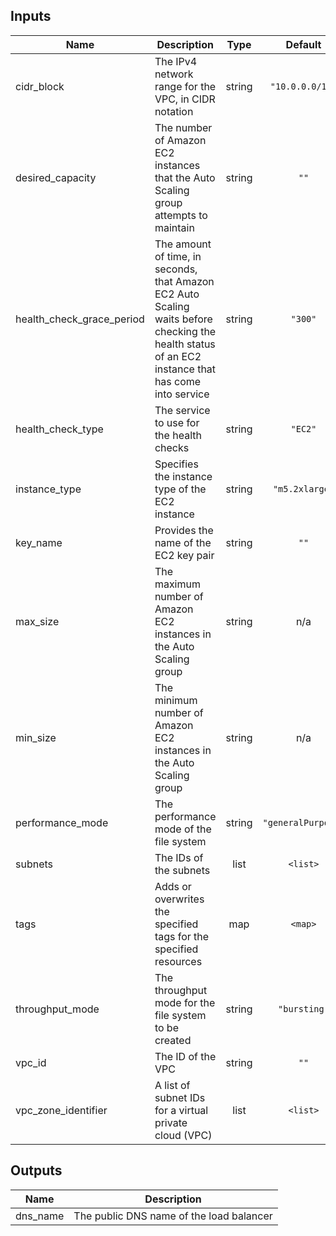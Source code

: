 ## Inputs

| Name | Description | Type | Default | Required |
|------|-------------|:----:|:-----:|:-----:|
| cidr\_block | The IPv4 network range for the VPC, in CIDR notation | string | `"10.0.0.0/16"` | no |
| desired\_capacity | The number of Amazon EC2 instances that the Auto Scaling group attempts to maintain | string | `""` | no |
| health\_check\_grace\_period | The amount of time, in seconds, that Amazon EC2 Auto Scaling waits before checking the health status of an EC2 instance that has come into service | string | `"300"` | no |
| health\_check\_type | The service to use for the health checks | string | `"EC2"` | no |
| instance\_type | Specifies the instance type of the EC2 instance | string | `"m5.2xlarge"` | no |
| key\_name | Provides the name of the EC2 key pair | string | `""` | no |
| max\_size | The maximum number of Amazon EC2 instances in the Auto Scaling group | string | n/a | yes |
| min\_size | The minimum number of Amazon EC2 instances in the Auto Scaling group | string | n/a | yes |
| performance\_mode | The performance mode of the file system | string | `"generalPurpose"` | no |
| subnets | The IDs of the subnets | list | `<list>` | no |
| tags | Adds or overwrites the specified tags for the specified resources | map | `<map>` | no |
| throughput\_mode | The throughput mode for the file system to be created | string | `"bursting"` | no |
| vpc\_id | The ID of the VPC | string | `""` | no |
| vpc\_zone\_identifier | A list of subnet IDs for a virtual private cloud (VPC) | list | `<list>` | no |

## Outputs

| Name | Description |
|------|-------------|
| dns\_name | The public DNS name of the load balancer |
